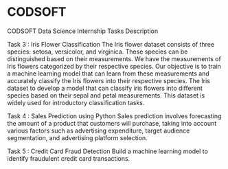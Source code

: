 # CODSOFT
CODSOFT Data Science Internship Tasks Description

Task 3 : Iris Flower Classification
The Iris flower dataset consists of three species: setosa, versicolor, and virginica. These species can be distinguished based on their measurements. We have the measurements of Iris flowers categorized by their respective species. Our objective is to train a machine learning model that can learn from these measurements and accurately classify the Iris flowers into their respective species. The Iris dataset to develop a model that can classify iris flowers into different species based on their sepal and petal measurements. This dataset is widely used for introductory classification tasks.

Task 4 : Sales Prediction using Python
Sales prediction involves forecasting the amount of a product that customers will purchase, taking into account various factors such as advertising expenditure, target audience segmentation, and advertising platform selection.

Task 5 : Credit Card Fraud Detection 
Build a machine learning model to identify fraudulent credit card
transactions.
